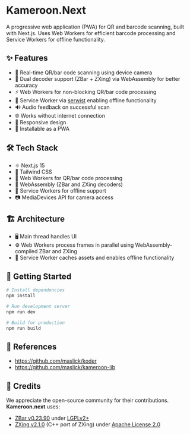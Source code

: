 # Kameroon.Next

A progressive web application (PWA) for QR and barcode scanning, built with Next.js. 
Uses Web Workers for efficient barcode processing and Service Workers for offline functionality.


## ✨ Features
- 📸 Real-time QR/bar code scanning using device camera
- 🔄 Dual decoder support (ZBar + ZXing) via WebAssembly for better accuracy
- ⚡ Web Workers for non-blocking QR/bar code processing
- 🔌 Service Worker via [serwist](https://serwist.pages.dev) enabling offline functionality
- 🔊 Audio feedback on successful scan
- 🌐 Works without internet connection
- 📱 Responsive design
- 💾 Installable as a PWA

## 🛠️ Tech Stack
- ⚛️ Next.js 15
- 🎨 Tailwind CSS
- 👷 Web Workers for QR/bar code processing
- 🔧 WebAssembly (ZBar and ZXing decoders)
- 🔄 Service Workers for offline support
- 📷 MediaDevices API for camera access

## 🏗️ Architecture
- 🖥️ Main thread handles UI
- ⚙️ Web Workers process frames in parallel using WebAssembly-compiled ZBar and ZXing
- 💾 Service Worker caches assets and enables offline functionality

## 🚀 Getting Started
```bash
# Install dependencies
npm install

# Run development server
npm run dev

# Build for production
npm run build
```

## 🔭 References
* https://github.com/maslick/koder
* https://github.com/maslick/kameroon-lib

## 🙏 Credits
We appreciate the open-source community for their contributions. **Kameroon.next** uses:

- [ZBar v0.23.90](https://github.com/mchehab/zbar/releases/tag/0.23.90) under [LGPLv2+](https://github.com/mchehab/zbar/blob/master/LICENSE.md)
- [ZXing v2.1.0](https://github.com/zxing-cpp/zxing-cpp/releases/tag/v2.1.0) (C++ port of ZXing) under [Apache License 2.0](https://github.com/zxing-cpp/zxing-cpp/blob/master/LICENSE)
